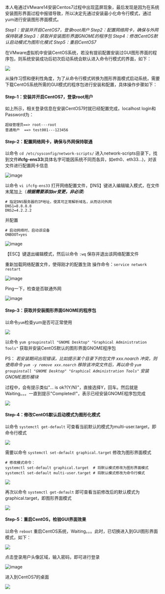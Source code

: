 本人电通过VMware14安装Centos7过程中出现蓝屏现象，最后发现是因为在系统安装图形界面过程中报错导致，所以决定先通过安装最小化命令行模式，通过yum进行安装图形界面模式。


*Step1：安装并开启CentOS7，登录root用户
Step2：配置网络网卡，确保与外网保持联通
Step3：获取并安装图形界面GNOME的程序包
Step4：修改CentOS默认启动模式为图形化模式
Step5：重启CentOS7*


在VMware虚拟机中安装CentOS系统，若没有提前配置安装过GUI图形界面的程序包，则系统安装成功后初次启动系统会默认进入命令行模式的界面，如下：

![](//upload-images.jianshu.io/upload_images/4866277-c213fb9341e74f88.png?imageMogr2/auto-orient/strip%7CimageView2/2/w/607/format/webp)

从操作习惯和便利性角度，为了从命令行模式转换为图形界面模式启动系统，需要下载CentOS系统所需的GUI模式的程序包进行安装和配置，具体操作步骤如下：

#### Step-1：安装并开启CentOS7，登录root用户

如上所示，相关登录信息在安装CentOS7时就已经配置完成，localhost login和Password为：
```
超级管理员==> root---root
普通用户  ==> test001---123456
```

#### Step-2：配置网络网卡，确保与外网保持联通

以命令 `cd /etc/sysconfig/network-scripts/` 进入network-scripts目录下，找到文件**ifcfg-ens33**(具体名字可能因系统不同而各异，如eth0、eth33...)，对该文件进行配置网卡信息

![image](//upload-images.jianshu.io/upload_images/4866277-f047c0ef89d82a96.png?imageMogr2/auto-orient/strip%7CimageView2/2/w/794/format/webp)

以命令 `vi ifcfg-ens33` 打开网络配置文件，【INS】键进入编辑输入模式，在文件末尾加上（***根据需要添加or变更，非必须***）

```
# 指定DNS服务器的IP地址，使其可正常解析域名，从而访问外网
DNS1=8.8.8.8
DNS2=4.2.2.2

```

并配置

```
# 启动网络时，启动该设备
ONBOOT=yes

```

![image](//upload-images.jianshu.io/upload_images/4866277-6f150a717e8c6053.png?imageMogr2/auto-orient/strip%7CimageView2/2/w/376/format/webp)

【ESC】键退出编辑模式，然后以命令 `:wq` 保存并退出该网络配置文件

重新加载网络配置文件，使得刚才的配置生效
操作命令：`service network restart`

![image](//upload-images.jianshu.io/upload_images/4866277-8cd54922fef75841.png?imageMogr2/auto-orient/strip%7CimageView2/2/w/555/format/webp)

Ping一下，检查是否联通外网

![image](//upload-images.jianshu.io/upload_images/4866277-97534632bec6cebe.png?imageMogr2/auto-orient/strip%7CimageView2/2/w/618/format/webp)

#### Step-3：获取并安装图形界面GNOME的程序包

以命令`yum`检查yum是否可正常使用

![](//upload-images.jianshu.io/upload_images/4866277-2eed06cf37abbbdb.png?imageMogr2/auto-orient/strip%7CimageView2/2/w/635/format/webp)

以命令 `yum groupinstall "GNOME Desktop" "Graphical Administration Tools"` 获取并安装CentOS默认的图形界面GNOME程序包

PS：
*若安装期间出现错误，比如提示某个目录下的包文件 xxx.noarch 冲突，则使用命令 `yum -y remove xxx.noarch` 移除该冲突文件后，再以命令 `yum groupinstall "GNOME Desktop" "Graphical Administration Tools"` 安装GNOME图形模块*

过程中，会有提示类似"... is ok?(Y/N)"，直接选择Y，回车。然后就是Waiting。。。一直到提示"Completed!"，表示已经安装GNOME程序包完成

![](//upload-images.jianshu.io/upload_images/4866277-c0fbb7495b78f3e8.png?imageMogr2/auto-orient/strip%7CimageView2/2/w/800/format/webp)

#### Step-4：修改CentOS默认启动模式为图形化模式

以命令 `systemctl get-default` 可查看当前默认的模式为multi-user.target，即命令行模式

![](//upload-images.jianshu.io/upload_images/4866277-eccd05bf907e4b67.png?imageMogr2/auto-orient/strip%7CimageView2/2/w/455/format/webp)

需要以命令 `systemctl set-default graphical.target` 修改为图形界面模式

```
# 修改模式命令：
systemctl set-default graphical.target  # 将默认模式修改为图形界面模式
systemctl set-default multi-user.target # 将默认模式修改为命令行模式

```

![](//upload-images.jianshu.io/upload_images/4866277-61c0bf32690f424d.png?imageMogr2/auto-orient/strip%7CimageView2/2/w/819/format/webp)

再次以命令 `systemctl get-default` 即可查看当前修改后的默认模式为graphical.target，即图形界面模式

![](//upload-images.jianshu.io/upload_images/4866277-32db0a8bb1a4e613.png?imageMogr2/auto-orient/strip%7CimageView2/2/w/467/format/webp)

#### Step-5：重启CentOS，检验GUI界面效果

以命令 `reboot` 重启CentOS系统，Waiting。。。此时，已切换进入到GUI图形界面模式，如下：

![](//upload-images.jianshu.io/upload_images/4866277-73b8cc6d4b7781c3.png?imageMogr2/auto-orient/strip%7CimageView2/2/w/800/format/webp)

点击登录用户头像区域，输入密码，即可进行登录

![image](//upload-images.jianshu.io/upload_images/4866277-1ac7b29cd7c308da.png?imageMogr2/auto-orient/strip%7CimageView2/2/w/800/format/webp)

进入到CentOS7的桌面

![](//upload-images.jianshu.io/upload_images/4866277-62808574ab89e031.png?imageMogr2/auto-orient/strip%7CimageView2/2/w/1000/format/webp)